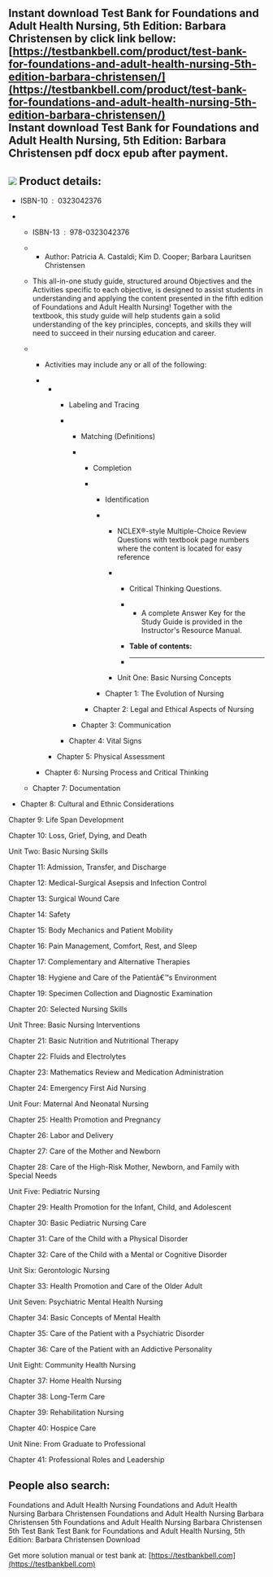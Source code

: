 Instant download **Test Bank for Foundations and Adult Health Nursing, 5th Edition: Barbara Christensen** by click link bellow:  
[https://testbankbell.com/product/test-bank-for-foundations-and-adult-health-nursing-5th-edition-barbara-christensen/](https://testbankbell.com/product/test-bank-for-foundations-and-adult-health-nursing-5th-edition-barbara-christensen/)  
**Instant download Test Bank for Foundations and Adult Health Nursing, 5th Edition: Barbara Christensen pdf docx epub after payment.**
--------------------------------------------------------------------------------------------------------------------------------------


![](https://testbankbell.com/wp-content/uploads/2023/05/foundations-and-adult-health-nursing-barbara-christensen-5th-tb.jpg)
**Product details:**
--------------------


* ISBN-10 ‏ : ‎ 0323042376
* * ISBN-13 ‏ : ‎ 978-0323042376
  * * Author: Patricia A. Castaldi; Kim D. Cooper; Barbara Lauritsen Christensen
   
  * This all-in-one study guide, structured around Objectives and the Activities specific to each objective, is designed to assist students in understanding and applying the content presented in the fifth edition of Foundations and Adult Health Nursing! Together with the textbook, this study guide will help students gain a solid understanding of the key principles, concepts, and skills they will need to succeed in their nursing education and career.
  * * Activities may include any or all of the following:
    * * + Labeling and Tracing
        +   + Matching (Definitions)
            +   + Completion
                +   + Identification
                    +   + NCLEX®-style Multiple-Choice Review Questions with textbook page numbers where the content is located for easy reference
                        +   + Critical Thinking Questions.
                            + * A complete Answer Key for the Study Guide is provided in the Instructor's Resource Manual.
                             
                            + **Table of contents:**
                            + ----------------------
                         
                        +   Unit One: Basic Nursing Concepts
                     
                    +   Chapter 1: The Evolution of Nursing
                 
                +   Chapter 2: Legal and Ethical Aspects of Nursing
             
            +   Chapter 3: Communication
         
        +   Chapter 4: Vital Signs
       
      * Chapter 5: Physical Assessment
     
    * Chapter 6: Nursing Process and Critical Thinking
   
  * Chapter 7: Documentation
 
* Chapter 8: Cultural and Ethnic Considerations

Chapter 9: Life Span Development


Chapter 10: Loss, Grief, Dying, and Death


Unit Two: Basic Nursing Skills


Chapter 11: Admission, Transfer, and Discharge


Chapter 12: Medical-Surgical Asepsis and Infection Control


Chapter 13: Surgical Wound Care


Chapter 14: Safety


Chapter 15: Body Mechanics and Patient Mobility


Chapter 16: Pain Management, Comfort, Rest, and Sleep


Chapter 17: Complementary and Alternative Therapies


Chapter 18: Hygiene and Care of the Patientâ€™s Environment


Chapter 19: Specimen Collection and Diagnostic Examination


Chapter 20: Selected Nursing Skills


Unit Three: Basic Nursing Interventions


Chapter 21: Basic Nutrition and Nutritional Therapy


Chapter 22: Fluids and Electrolytes


Chapter 23: Mathematics Review and Medication Administration


Chapter 24: Emergency First Aid Nursing


Unit Four: Maternal And Neonatal Nursing


Chapter 25: Health Promotion and Pregnancy


Chapter 26: Labor and Delivery


Chapter 27: Care of the Mother and Newborn


Chapter 28: Care of the High-Risk Mother, Newborn, and Family with Special Needs


Unit Five: Pediatric Nursing


Chapter 29: Health Promotion for the Infant, Child, and Adolescent


Chapter 30: Basic Pediatric Nursing Care


Chapter 31: Care of the Child with a Physical Disorder


Chapter 32: Care of the Child with a Mental or Cognitive Disorder


Unit Six: Gerontologic Nursing


Chapter 33: Health Promotion and Care of the Older Adult


Unit Seven: Psychiatric Mental Health Nursing


Chapter 34: Basic Concepts of Mental Health


Chapter 35: Care of the Patient with a Psychiatric Disorder


Chapter 36: Care of the Patient with an Addictive Personality


Unit Eight: Community Health Nursing


Chapter 37: Home Health Nursing


Chapter 38: Long-Term Care


Chapter 39: Rehabilitation Nursing


Chapter 40: Hospice Care


Unit Nine: From Graduate to Professional


Chapter 41: Professional Roles and Leadership


**People also search:**
-----------------------


Foundations and Adult Health Nursing
Foundations and Adult Health Nursing Barbara Christensen
Foundations and Adult Health Nursing Barbara Christensen 5th
Foundations and Adult Health Nursing Barbara Christensen 5th Test Bank
Test Bank for Foundations and Adult Health Nursing, 5th Edition: Barbara Christensen Download

   Get more solution manual or test bank at: [https://testbankbell.com](https://testbankbell.com)
